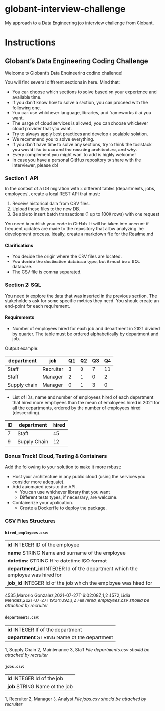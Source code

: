 # globant-interview-challenge
My approach to a Data Engineering job interview challenge from Globant.

# Instructions

## Globant’s Data Engineering Coding Challenge

Welcome to Globant’s Data Engineering coding challenge!

You will find several different sections in here. Mind that:

- You can choose which sections to solve based on your experience and available time.
- If you don’t know how to solve a section, you can proceed with the following one.
- You can use whichever language, libraries, and frameworks that you want.
- The usage of cloud services is allowed, you can choose whichever cloud provider that you want.
- Try to always apply best practices and develop a scalable solution.
- We recommend you to solve everything.
- If you don’t have time to solve any sections, try to think the toolstack you would like to use and the resulting architecture, and why.
- Every complement you might want to add is highly welcome!
- In case you have a personal GitHub repository to share with the interviewer, please do!

### Section 1: API

In the context of a DB migration with 3 different tables (departments, jobs, employees), create a local REST API that must:

1. Receive historical data from CSV files.
2. Upload these files to the new DB.
3. Be able to insert batch transactions (1 up to 1000 rows) with one request

You need to publish your code in GitHub. It will be taken into account if frequent updates are made to the repository that allow analyzing the development process. Ideally, create a markdown file for the Readme.md

#### Clarifications

- You decide the origin where the CSV files are located.
- You decide the destination database type, but it must be a SQL database.
- The CSV file is comma separated.

### Section 2: SQL

You need to explore the data that was inserted in the previous section. The stakeholders ask for some specific metrics they need. You should create an end-point for each requirement.

#### Requirements

- Number of employees hired for each job and department in 2021 divided by quarter. The table must be ordered alphabetically by department and job.

Output example:

| department   | job       | Q1  | Q2  | Q3  | Q4  |
| ------------ | --------- | --- | --- | --- | --- |
| Staff        | Recruiter | 3   | 0   | 7   | 11  |
| Staff        | Manager   | 2   | 1   | 0   | 2   |
| Supply chain | Manager   | 0   | 1   | 3   | 0   |

- List of IDs, name and number of employees hired of each department that hired more employees than the mean of employees hired in 2021 for all the departments, ordered by the number of employees hired (descending).

| ID  | department   | hired |
| --- | ------------ | ----- |
| 7   | Staff        | 45    |
| 9   | Supply Chain | 12    |

### Bonus Track! Cloud, Testing & Containers

Add the following to your solution to make it more robust:

- Host your architecture in any public cloud (using the services you consider more adequate).
- Add automated tests to the API.
    - You can use whichever library that you want.
    - Different tests types, if necessary, are welcome.
- Containerize your application.
    - Create a Dockerfile to deploy the package.

### CSV Files Structures

#### `hired_employees.csv`:

|                                                                                 |
| ------------------------------------------------------------------------------- |
| **id** INTEGER ID of the employee                                               |
| **name** STRING Name and surname of the employee                                |
| **datetime** STRING Hire datetime ISO format                                    |
| **department_id** INTEGER Id of the department which the employee was hired for |
| **job_id** INTEGER Id of the job which the employee was hired for               |

4535,Marcelo Gonzalez,2021-07-27T16:02:08Z,1,2
4572,Lidia Mendez,2021-07-27T19:04:09Z,1,2
*File hired_employees.csv should be attached by recruiter*

#### `departments.csv`:

|                                              |
| -------------------------------------------- |
| **id** INTEGER If of the department          |
| **department** STRING Name of the department |

1, Supply Chain
2, Maintenance
3, Staff
*File departments.csv should be attached by recruiter*

#### `jobs.csv`:

|                                |
| ------------------------------ |
| **id** INTEGER Id of the job   |
| **job** STRING Name of the job |

1, Recruiter
2, Manager
3, Analyst
*File jobs.csv should be attached by recruiter*
